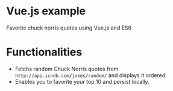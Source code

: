 # Vue.js example

Favorite chuck norris quotes using Vue.js and ES6

# Functionalities

- Fetchs random Chuck Norris quotes from `http://api.icndb.com/jokes/random/` and displays it ordered.
- Enables you to favorite your top 10 and persist locally.
